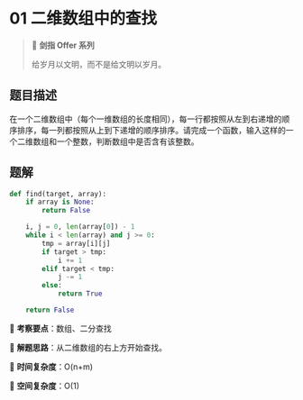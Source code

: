 # 01 二维数组中的查找

> 🌟 **剑指 Offer 系列**
>
> 给岁月以文明，而不是给文明以岁月。

## 题目描述

在一个二维数组中（每个一维数组的长度相同），每一行都按照从左到右递增的顺序排序，每一列都按照从上到下递增的顺序排序。请完成一个函数，输入这样的一个二维数组和一个整数，判断数组中是否含有该整数。

## 题解

```python
def find(target, array):
    if array is None:
        return False

    i, j = 0, len(array[0]) - 1
    while i < len(array) and j >= 0:
        tmp = array[i][j]
        if target > tmp:
            i += 1
        elif target < tmp:
            j -= 1
        else:
            return True

    return False
```

🍥 **考察要点**：数组、二分查找

🍬 **解题思路**：从二维数组的右上方开始查找。

🍉 **时间复杂度**：O(n+m)

🍭 **空间复杂度**：O(1)
